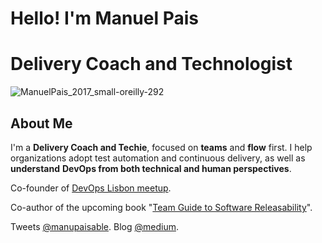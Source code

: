 # Hello! I'm Manuel Pais
# Delivery Coach and Technologist 

![ManuelPais_2017_small-oreilly-292](C:\Users\manu\Dropbox\Work\Github\manupaisable.github.io\images\ManuelPais_2017_small-oreilly-292.jpg)

## About Me

I'm a **Delivery Coach and Techie**, focused on **teams** and **flow** first. I help organizations adopt test automation and continuous delivery, as well as **understand** **DevOps from both technical and human perspectives**. 

Co-founder of [DevOps Lisbon meetup](http://devopslisbon.com/). 

Co-author of the upcoming book "[Team Guide to Software Releasability](https://skeltonthatcher.com/publications/team-guide-software-releasability)". 

Tweets [@manupaisable](https://twitter.com/manupaisable). Blog [@medium](https://medium.com/@manupaisable). 